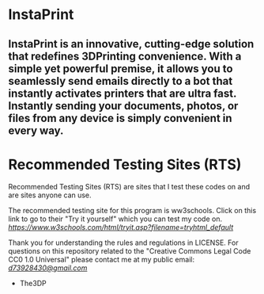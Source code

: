 # InstaPrint
InstaPrint is an innovative, cutting-edge solution that redefines 3DPrinting convenience. With a simple yet powerful premise, it allows you to seamlessly send emails directly to a bot that instantly activates printers that are ultra fast. Instantly sending your documents, photos, or files from any device is simply convenient in every way. 
-------
# Recommended Testing Sites (RTS) 
Recommended Testing Sites (RTS) 
are sites that I test these codes on
and are sites anyone can use.

The recommended testing site for this 
program is ww3schools.
Click on this link to go to 
their "Try it yourself" which
you can test my code on.
*https://www.w3schools.com/html/tryit.asp?filename=tryhtml_default*

Thank you for understanding the rules and regulations in LICENSE.
For questions on this repository related to the "Creative Commons Legal Code
CC0 1.0 Universal" please contact me at my public email:
*d73928430@gmail.com*

- The3DP

